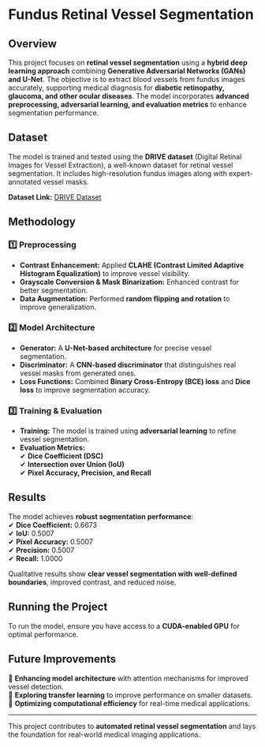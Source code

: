 # Fundus Retinal Vessel Segmentation  

## Overview  
This project focuses on **retinal vessel segmentation** using a **hybrid deep learning approach** combining **Generative Adversarial Networks (GANs) and U-Net**. The objective is to extract blood vessels from fundus images accurately, supporting medical diagnosis for **diabetic retinopathy, glaucoma, and other ocular diseases**. The model incorporates **advanced preprocessing, adversarial learning, and evaluation metrics** to enhance segmentation performance.

## Dataset  
The model is trained and tested using the **DRIVE dataset** (Digital Retinal Images for Vessel Extraction), a well-known dataset for retinal vessel segmentation. It includes high-resolution fundus images along with expert-annotated vessel masks.

**Dataset Link:** [DRIVE Dataset](https://drive.grand-challenge.org/)  

## Methodology  

### 1️⃣ Preprocessing  
- **Contrast Enhancement:** Applied **CLAHE (Contrast Limited Adaptive Histogram Equalization)** to improve vessel visibility.  
- **Grayscale Conversion & Mask Binarization:** Enhanced contrast for better segmentation.  
- **Data Augmentation:** Performed **random flipping and rotation** to improve generalization.  

### 2️⃣ Model Architecture  
- **Generator:** A **U-Net-based architecture** for precise vessel segmentation.  
- **Discriminator:** A **CNN-based discriminator** that distinguishes real vessel masks from generated ones.  
- **Loss Functions:** Combined **Binary Cross-Entropy (BCE) loss** and **Dice loss** to improve segmentation accuracy.  

### 3️⃣ Training & Evaluation  
- **Training:** The model is trained using **adversarial learning** to refine vessel segmentation.  
- **Evaluation Metrics:**  
  ✔ **Dice Coefficient (DSC)**  
  ✔ **Intersection over Union (IoU)**  
  ✔ **Pixel Accuracy, Precision, and Recall**  

## Results  
The model achieves **robust segmentation performance**:  
✔ **Dice Coefficient:** 0.6673  
✔ **IoU:** 0.5007  
✔ **Pixel Accuracy:** 0.5007  
✔ **Precision:** 0.5007  
✔ **Recall:** 1.0000  

Qualitative results show **clear vessel segmentation with well-defined boundaries**, improved contrast, and reduced noise.

## Running the Project  
To run the model, ensure you have access to a **CUDA-enabled GPU** for optimal performance.  

## Future Improvements  
🚀 **Enhancing model architecture** with attention mechanisms for improved vessel detection.  
🚀 **Exploring transfer learning** to improve performance on smaller datasets.  
🚀 **Optimizing computational efficiency** for real-time medical applications.  

---

This project contributes to **automated retinal vessel segmentation** and lays the foundation for real-world medical imaging applications.  
